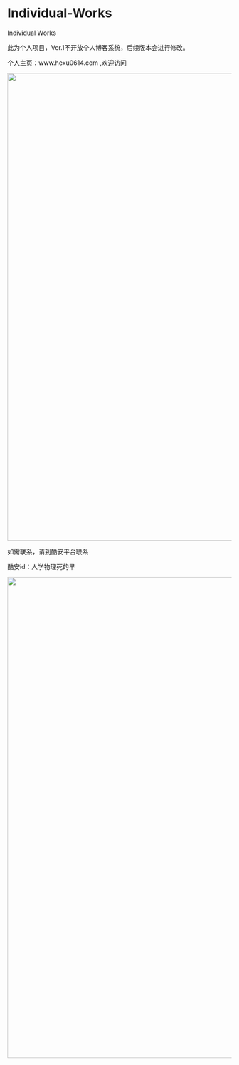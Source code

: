 # Individual-Works
Individual Works
<p>此为个人项目，Ver.1不开放个人博客系统，后续版本会进行修改。</p>

<p>个人主页：www.hexu0614.com ,欢迎访问</p>

<p><img alt="" class="has" data-widget="image" src="https://img-blog.csdnimg.cn/2019021912134039.png?x-oss-process=image/watermark,type_ZmFuZ3poZW5naGVpdGk,shadow_10,text_aHR0cHM6Ly9ibG9nLmNzZG4ubmV0L3dlaXhpbl8zOTU2MTQ3Mw==,size_16,color_FFFFFF,t_70" style="height:1050px; width:1920px" /></p>

<p>如需联系，请到酷安平台联系</p>

<p>酷安id：人学物理死的早</p>

<p><img alt="" class="has" data-widget="image" src="https://img-blog.csdnimg.cn/20190219121436923.png?x-oss-process=image/watermark,type_ZmFuZ3poZW5naGVpdGk,shadow_10,text_aHR0cHM6Ly9ibG9nLmNzZG4ubmV0L3dlaXhpbl8zOTU2MTQ3Mw==,size_16,color_FFFFFF,t_70" style="height:1080px; width:1920px" /></p>

